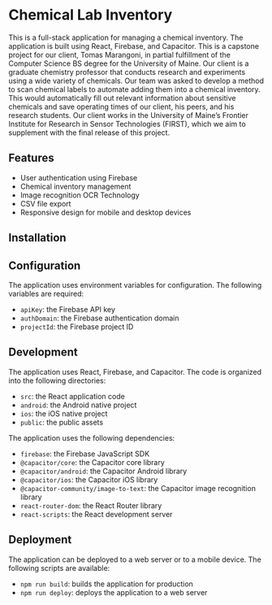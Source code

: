 # Chemical Lab Inventory

This is a full-stack application for managing a chemical inventory. The application is built using React, Firebase, and Capacitor. This is a capstone project for our client, Tomas Marangoni, in partial fulfillment of the Computer Science BS degree for the University of Maine. Our client is a graduate chemistry professor that conducts research and experiments using a wide variety of chemicals. Our team was asked to develop a method to scan chemical labels to automate adding them into a chemical inventory. This would automatically fill out relevant information about sensitive chemicals and save operating times of our client, his peers, and his research students. Our client works in the University of Maine’s Frontier Institute for Research in Sensor Technologies (FIRST), which we aim to supplement with the final release of this project.

## Features

- User authentication using Firebase
- Chemical inventory management
- Image recognition OCR Technology
- CSV file export
- Responsive design for mobile and desktop devices

## Installation



## Configuration

The application uses environment variables for configuration. The following variables are required:

- `apiKey`: the Firebase API key
- `authDomain`: the Firebase authentication domain
- `projectId`: the Firebase project ID

## Development

The application uses React, Firebase, and Capacitor. The code is organized into the following directories:

- `src`: the React application code
- `android`: the Android native project
- `ios`: the iOS native project
- `public`: the public assets

The application uses the following dependencies:

- `firebase`: the Firebase JavaScript SDK
- `@capacitor/core`: the Capacitor core library
- `@capacitor/android`: the Capacitor Android library
- `@capacitor/ios`: the Capacitor iOS library
- `@capacitor-community/image-to-text`: the Capacitor image recognition library
- `react-router-dom`: the React Router library
- `react-scripts`: the React development server

## Deployment

The application can be deployed to a web server or to a mobile device. The following scripts are available:

- `npm run build`: builds the application for production
- `npm run deploy`: deploys the application to a web server

